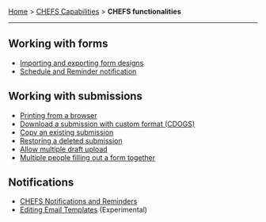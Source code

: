 [Home](index) > [CHEFS Capabilities](CHEFS-Capabilities) > **CHEFS functionalities**
***

## Working with forms
* [Importing and exporting form designs](Importing-and-exporting-form-designs)
* [Schedule and Reminder notification](Schedule-and-Reminder-notification)

## Working with submissions
* [Printing from a browser](Printing-from-a-browser)
* [Download a submission with custom format (CDOGS)](Download-a-submission-with-custom-format-(CDOGS))
* [Copy an existing submission](Copy-an-existing-submission)
* [Restoring a deleted submission](Restoring-a-deleted-submission)
* [Allow multiple draft upload](Allow-multiple-draft-upload)
* [Multiple people filling out a form together](creating-submission-team)

## Notifications
* [CHEFS Notifications and Reminders](CHEFS-Notifications-and-Reminders)
* [Editing Email Templates](Editing-Email-Templates) (Experimental)
